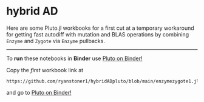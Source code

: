 # hybrid AD
Here are some Pluto.jl workbooks for a first cut at a temporary workaround for getting fast autodiff with mutation and BLAS operations by combining
``Enzyme`` and ``Zygote`` via ``Enzyme`` pullbacks.

---

To **run** these notebooks in **Binder** use [Pluto on Binder!](https://pluto-on-binder.glitch.me/)

Copy the *first* workbook link at 
``` 
https://github.com/ryanstoner1/hybridADpluto/blob/main/enzymezygote1.jl 
```

and go to [Pluto on Binder!](https://pluto-on-binder.glitch.me/)
